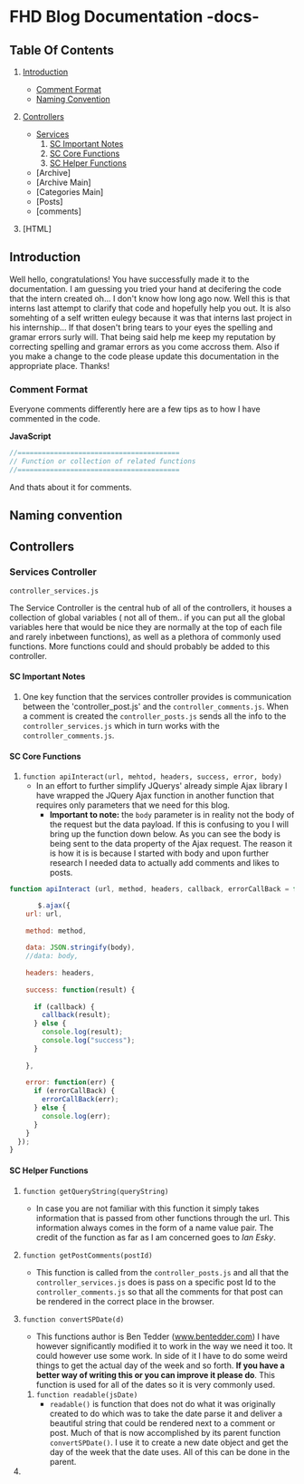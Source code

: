 # FHD Blog Documentation -docs-

## Table Of Contents

1. [Introduction](#introduction)
    + [Comment Format](#comment-format)
    + [Naming Convention](#naming-convention)

2. [Controllers](#controllers)
    + [Services](#services-controller)
        1. [SC Important Notes](#sc-important-notes)
        2. [SC Core Functions](#sc-core-functions)
        3. [SC Helper Functions](#sc-core-functions)
    + [Archive]
    + [Archive Main]
    + [Categories Main]
    + [Posts]
    + [comments]

3. [HTML]

## Introduction

Well hello, congratulations! You have successfully made it to the documentation. I am guessing you tried your hand at decifering the code that the intern created oh... I don't know how long ago now. Well this is that interns last attempt to clarify that code and hopefully help you out. It is also somehting of a self written eulegy because it was that interns last project in his internship... If that dosen't bring tears to your eyes the spelling and gramar errors surly will. That being said help me keep my reputation by correcting spelling and gramar errors as you come accross them. Also if you make a change to the code please update this documentation in the appropriate place. Thanks!

### Comment Format

Everyone comments differently here are a few tips as to how I have commented in the code.

**JavaScript**
```javascript
//========================================
// Function or collection of related functions
//========================================
```

And thats about it for comments.

## Naming convention

## Controllers

### Services Controller
`controller_services.js`

The Service Controller is the central hub of all of the controllers, it houses a collection of global variables ( not all of them.. if you can put all the global variables here that would be nice they are normally at the top of each file and rarely inbetween functions), as well as a plethora of commonly used functions. More functions could and should probably be added to this controller.

#### SC Important Notes

1. One key function that the services controller provides is communication between the 'controller_post.js' and the `controller_comments.js`. When a comment is created the `controller_posts.js` sends all the info to the `controller_services.js` which in turn works with the `controller_comments.js`.

#### SC Core Functions

1. `function apiInteract(url, mehtod, headers, success, error, body)`
    + In an effort to further simplify JQuerys' already simple Ajax library I have wrapped the JQuery Ajax function in another function that requires only parameters that we need for this blog.
        + **Important to note:** the `body` parameter is in reality not the body of the request but the data payload. If this is confusing to you I will bring up the function down below. As you can see the body is being sent to the data property of the Ajax request. The reason it is how it is is because I started with body and upon further research I needed data to actually add comments and likes to posts. 

```javascript
function apiInteract (url, method, headers, callback, errorCallBack = false, body = "") {

       $.ajax({
    url: url,
    
    method: method,
    
    data: JSON.stringify(body),
    //data: body,
    
    headers: headers,
    
    success: function(result) {
      
      if (callback) {
        callback(result);
      } else {
        console.log(result);
        console.log("success");
      }
      
    },
    
    error: function(err) {
      if (errorCallBack) {
        errorCallBack(err);
      } else {
        console.log(err);
      }
    }
  });
}
```

#### SC Helper Functions

1. `function getQueryString(queryString)`
    + In case you are not familiar with this function it simply takes information that is passed from other functions through the url. This information always comes in the form of a name value pair. The credit of the function as far as I am concerned goes to *Ian Esky*.

2. `function getPostComments(postId)`
    + This function is called from the `controller_posts.js` and all that the `controller_services.js` does is pass on a specific post Id to the `controller_comments.js` so that all the comments for that post can be rendered in the correct place in the browser.

3. `function convertSPDate(d)`
    + This functions author is Ben Tedder (www.bentedder.com) I have however significantly modified it to work in the way we need it too. It could however use some work. In side of it I have to do some weird things to get the actual day of the week and so forth. **If you have a better way of writing this or you can improve it please do**. This function is used for all of the dates so it is very commonly used.
    1. `function readable(jsDate)`
        + `readable()` is function that does not do what it was originally created to do which was to take the date parse it and deliver a beautiful string that could be rendered next to a comment or post. Much of that is now accomplished by its parent function `convertSPDate()`. I use it to create a new date object and get the day of the week that the date uses. All of this can be done in the parent.

4. 
